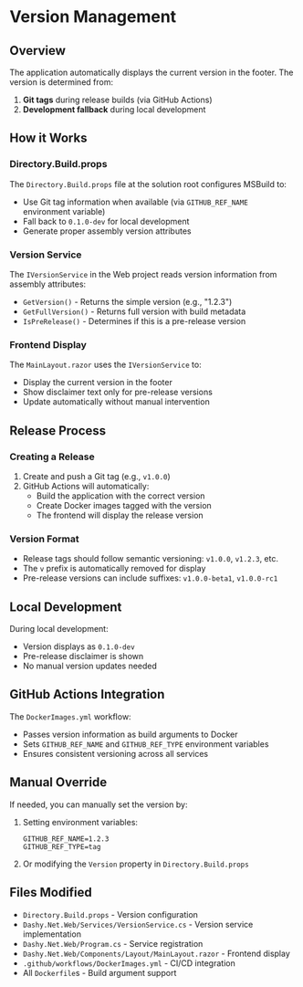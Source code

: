 # Version Management

## Overview

The application automatically displays the current version in the footer. The version is determined from:

1. **Git tags** during release builds (via GitHub Actions)
2. **Development fallback** during local development

## How it Works

### Directory.Build.props

The `Directory.Build.props` file at the solution root configures MSBuild to:

- Use Git tag information when available (via `GITHUB_REF_NAME` environment variable)
- Fall back to `0.1.0-dev` for local development
- Generate proper assembly version attributes

### Version Service

The `IVersionService` in the Web project reads version information from assembly attributes:

- `GetVersion()` - Returns the simple version (e.g., "1.2.3")
- `GetFullVersion()` - Returns full version with build metadata
- `IsPreRelease()` - Determines if this is a pre-release version

### Frontend Display

The `MainLayout.razor` uses the `IVersionService` to:

- Display the current version in the footer
- Show disclaimer text only for pre-release versions
- Update automatically without manual intervention

## Release Process

### Creating a Release

1. Create and push a Git tag (e.g., `v1.0.0`)
2. GitHub Actions will automatically:
   - Build the application with the correct version
   - Create Docker images tagged with the version
   - The frontend will display the release version

### Version Format

- Release tags should follow semantic versioning: `v1.0.0`, `v1.2.3`, etc.
- The `v` prefix is automatically removed for display
- Pre-release versions can include suffixes: `v1.0.0-beta1`, `v1.0.0-rc1`

## Local Development

During local development:

- Version displays as `0.1.0-dev`
- Pre-release disclaimer is shown
- No manual version updates needed

## GitHub Actions Integration

The `DockerImages.yml` workflow:

- Passes version information as build arguments to Docker
- Sets `GITHUB_REF_NAME` and `GITHUB_REF_TYPE` environment variables
- Ensures consistent versioning across all services

## Manual Override

If needed, you can manually set the version by:

1. Setting environment variables:
   ```
   GITHUB_REF_NAME=1.2.3
   GITHUB_REF_TYPE=tag
   ```
2. Or modifying the `Version` property in `Directory.Build.props`

## Files Modified

- `Directory.Build.props` - Version configuration
- `Dashy.Net.Web/Services/VersionService.cs` - Version service implementation
- `Dashy.Net.Web/Program.cs` - Service registration
- `Dashy.Net.Web/Components/Layout/MainLayout.razor` - Frontend display
- `.github/workflows/DockerImages.yml` - CI/CD integration
- All `Dockerfile`s - Build argument support
